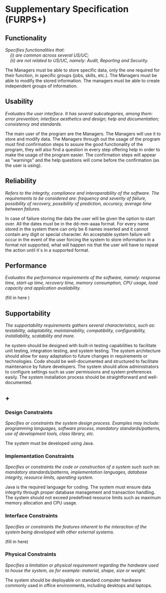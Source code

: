 # Supplementary Specification (FURPS+)

## Functionality

_Specifies functionalities that:  
&nbsp; &nbsp; (i) are common across several US/UC;  
&nbsp; &nbsp; (ii) are not related to US/UC, namely: Audit, Reporting and Security._

The Managers must be able to store specific data, only the one required for their function, in specific groups (jobs, skills, etc.). 
The Managers must be able to modify the stored information.
The managers must be able to create independent groups of information.

 


## Usability

_Evaluates the user interface. It has several subcategories,
among them: error prevention; interface aesthetics and design; help and
documentation; consistency and standards._

The main user of the program are the Managers. 
The Managers will use it to store and modify data. 
The Managers through out the usage of the program must find confirmation steps to assure the good functionality of the program, they will also find a question in every step offering help in order to make the usage of the program easier. The confirmation steps will appear as "warnings" and the help questions will come before the confirmation (as the user is using).


## Reliability

_Refers to the integrity, compliance and interoperability of the software. The requirements to be considered are: frequency and severity of failure, possibility of recovery, possibility of prediction, accuracy, average time between failures._

In case of failure storing the data the user will be given the option to start over.
All the dates must be in the dd-mm-aaaa format.
For every name stored in the system there can only be 6 names inserted and it cannot contain any digit or special character.
An acceptable system failure will occur in the event of the user forcing the system to store information in a format not supported, what will happen nis that the user will have to repeat the action until it´s in a supported format.

## Performance

_Evaluates the performance requirements of the software, namely: response time, start-up time, recovery time, memory consumption, CPU usage, load capacity and application availability._

(fill in here )

## Supportability

_The supportability requirements gathers several characteristics, such as:
testability, adaptability, maintainability, compatibility,
configurability, installability, scalability and more._

he system should be designed with built-in testing capabilities to facilitate unit testing, integration testing, and system testing.
The system architecture should allow for easy adaptation to future changes in requirements or technologies.
Code should be well-documented and structured to facilitate maintenance by future developers.
The system should allow administrators to configure settings such as user permissions and system preferences easily.
The system installation process should be straightforward and well-documented.

## +

### Design Constraints

_Specifies or constraints the system design process. Examples may include: programming languages, software process, mandatory standards/patterns, use of development tools, class library, etc._

The system must be developed using Java.

### Implementation Constraints

_Specifies or constraints the code or construction of a system such
such as: mandatory standards/patterns, implementation languages,
database integrity, resource limits, operating system._

Java is the required language for coding.
The system must ensure data integrity through proper database management and transaction handling.
The system should not exceed predefined resource limits such as maximum memory allocation and CPU usage.

### Interface Constraints

_Specifies or constraints the features inherent to the interaction of the
system being developed with other external systems._

(fill in here)

### Physical Constraints

_Specifies a limitation or physical requirement regarding the hardware used to house the system, as for example: material, shape, size or weight._

The system should be deployable on standard computer hardware commonly used in office environments, including desktops and laptops.